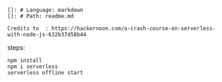 
    []: # Language: markdown
    []: # Path: readme.md

    Credits to  : https://hackernoon.com/a-crash-course-on-serverless-with-node-js-632b37d58b44

steps:

    npm install
    npm i serverless
    serverless offline start